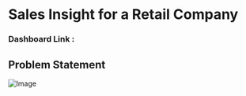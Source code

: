 # Sales Insight for a Retail Company

### Dashboard Link : 

## Problem Statement

![Image](https://github.com/user-attachments/assets/20cd4db3-9379-4594-93fa-72c63c4b4f35)
